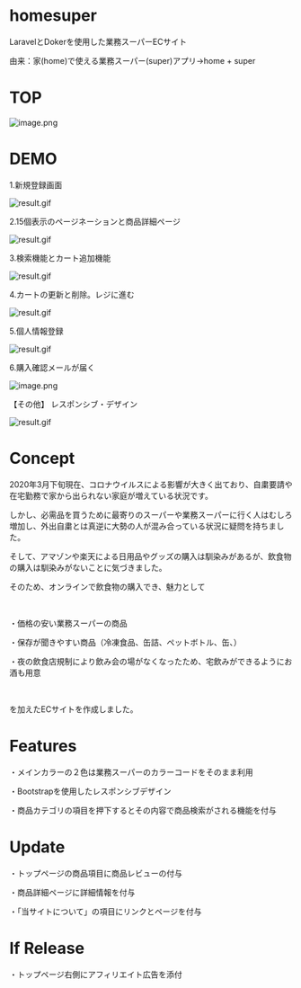 # homesuper
LaravelとDokerを使用した業務スーパーECサイト

由来：家(home)で使える業務スーパー(super)アプリ→home + super

# TOP
![image.png](https://qiita-image-store.s3.ap-northeast-1.amazonaws.com/0/592467/eece67d1-8035-666f-9f7e-6aec5c72748f.png)



# DEMO
1.新規登録画面

![result.gif](https://qiita-image-store.s3.ap-northeast-1.amazonaws.com/0/592467/5b55328c-751b-343d-4679-873a4263b361.gif)

2.15個表示のページネーションと商品詳細ページ

![result.gif](https://qiita-image-store.s3.ap-northeast-1.amazonaws.com/0/592467/acb1f3a4-0428-4116-be9a-0e8eaee3c67b.gif)

3.検索機能とカート追加機能

![result.gif](https://qiita-image-store.s3.ap-northeast-1.amazonaws.com/0/592467/46c30ef2-c087-1b48-3938-15879aafd2a8.gif)

4.カートの更新と削除。レジに進む

![result.gif](https://qiita-image-store.s3.ap-northeast-1.amazonaws.com/0/592467/eb1c1094-cdf3-6669-f84c-3aecfb431e8a.gif)

5.個人情報登録

![result.gif](https://qiita-image-store.s3.ap-northeast-1.amazonaws.com/0/592467/3e91c308-c588-d725-fafe-ae48ec5a06aa.gif)

6.購入確認メールが届く

![image.png](https://qiita-image-store.s3.ap-northeast-1.amazonaws.com/0/592467/a5b9e110-8e13-2b39-6f96-0cc5b0a282dc.png)

【その他】 レスポンシブ・デザイン

![result.gif](https://qiita-image-store.s3.ap-northeast-1.amazonaws.com/0/592467/6e176305-298f-b3e7-b526-c29b6085560b.gif)


# Concept
2020年3月下旬現在、コロナウイルスによる影響が大きく出ており、自粛要請や在宅勤務で家から出られない家庭が増えている状況です。

しかし、必需品を買うために最寄りのスーパーや業務スーパーに行く人はむしろ増加し、外出自粛とは真逆に大勢の人が混み合っている状況に疑問を持ちました。

そして、アマゾンや楽天による日用品やグッズの購入は馴染みがあるが、飲食物の購入は馴染みがないことに気づきました。

そのため、オンラインで飲食物の購入でき、魅力として

<br>

・価格の安い業務スーパーの商品

・保存が聞きやすい商品（冷凍食品、缶詰、ペットボトル、缶、）

・夜の飲食店規制により飲み会の場がなくなったため、宅飲みができるようにお酒も用意

<br>

を加えたECサイトを作成しました。

# Features
・メインカラーの２色は業務スーパーのカラーコードをそのまま利用

・Bootstrapを使用したレスポンシブデザイン

・商品カテゴリの項目を押下するとその内容で商品検索がされる機能を付与

# Update
・トップページの商品項目に商品レビューの付与

・商品詳細ページに詳細情報を付与

・「当サイトについて」の項目にリンクとページを付与

# If Release
・トップページ右側にアフィリエイト広告を添付

